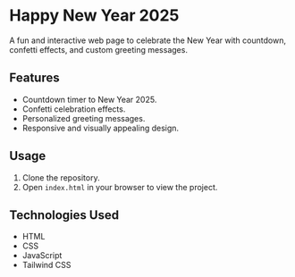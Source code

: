 # Happy New Year 2025

A fun and interactive web page to celebrate the New Year with countdown, confetti effects, and custom greeting messages.

## Features
- Countdown timer to New Year 2025.
- Confetti celebration effects.
- Personalized greeting messages.
- Responsive and visually appealing design.

## Usage
1. Clone the repository.
2. Open `index.html` in your browser to view the project.

## Technologies Used
- HTML
- CSS
- JavaScript
- Tailwind CSS
